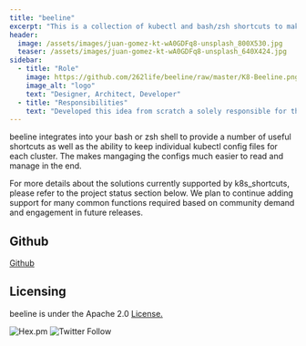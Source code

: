 ```yaml
---
title: "beeline"
excerpt: "This is a collection of kubectl and bash/zsh shortcuts to make interactions with Kubernetes a bit easier."
header:
  image: /assets/images/juan-gomez-kt-wA0GDFq8-unsplash_800X530.jpg
  teaser: /assets/images/juan-gomez-kt-wA0GDFq8-unsplash_640X424.jpg
sidebar:
  - title: "Role"
    image: https://github.com/262life/beeline/raw/master/K8-Beeline.png
    image_alt: "logo"
    text: "Designer, Architect, Developer"
  - title: "Responsibilities"
    text: "Developed this idea from scratch a solely responsible for the project's direction"
---
```


beeline integrates into your bash or zsh shell to provide a number of useful shortcuts as well as the ability to keep individual kubectl config files for each cluster. The makes mangaging the configs much easier to read and manage in the end.

For more details about the solutions currently supported by k8s_shortcuts, please refer to the project status section below. We plan to continue adding support for many common functions required based on community demand and engagement in future releases.

## Github 
[Github](https://github.com/262life/beeline)
## Licensing
beeline is under the Apache 2.0 [License.](https://github.com/262life/beeline/blob/master/LICENSE.md)

![Hex.pm](https://img.shields.io/hexpm/l/apa)
![Twitter Follow](https://img.shields.io/twitter/follow/262life_bob?style=social)

